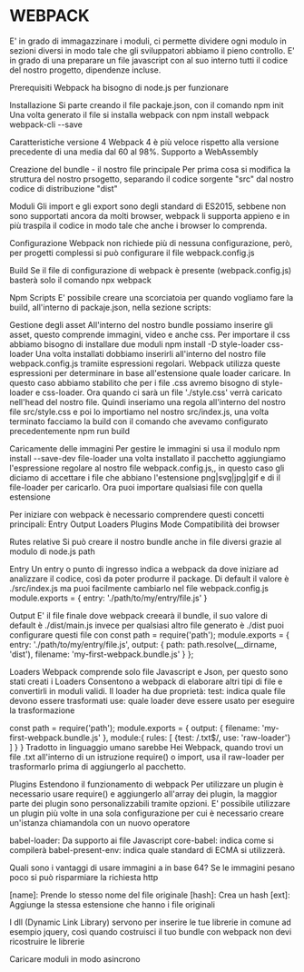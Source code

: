 # WEBPACK
E' in grado di immagazzinare i moduli, ci permette dividere ogni modulo in sezioni diversi in modo tale che gli sviluppatori abbiamo il pieno controllo.
E' in grado di una preparare un file javascript con al suo interno tutti il codice del nostro progetto, dipendenze incluse.

Prerequisiti
Webpack ha bisogno di node.js per funzionare

Installazione
Si parte creando il file packaje.json, con il comando
npm init
Una volta generato il file si installa webpack con 
npm install webpack webpack-cli --save

Caratteristiche versione 4
Webpack 4 è più veloce rispetto alla versione precedente di una media dal 60 al 98%.
Supporto a WebAssembly

Creazione del bundle - il nostro file principale
Per prima cosa si modifica la struttura del nostro prsogetto, separando il codice sorgente "src" dal nostro codice di distribuzione "dist"


Moduli
Gli import e gli export sono degli standard di ES2015, sebbene non sono supportati ancora da molti browser, webpack li supporta appieno e in più traspila il codice in modo tale che anche i browser lo comprenda.


Configurazione
Webpack non richiede più di nessuna configurazione, però, per progetti complessi si può configurare il file 
webpack.config.js

Build
Se il file di configurazione di webpack è presente (webpack.config.js) basterà solo il comando 
npx webpack

Npm Scripts
E' possibile creare una scorciatoia per quando vogliamo fare la build, all'interno di packaje.json, nella sezione scripts:


Gestione degli asset
All'interno del nostro bundle possiamo inserire gli asset, questo comprende immagini, video e anche css.
Per importare il css abbiamo bisogno di installare due moduli
npm install -D style-loader css-loader
Una volta installati dobbiamo inserirli all'interno del nostro file webpack.config.js tramiite espressioni regolari.
Webpack utilizza queste espressioni per determinare in base all'estensione quale loader caricare.
In questo caso abbiamo stabilito che per i file .css avremo bisogno di style-loader e css-loader.
Ora quando ci sarà un file './style.css' verrà caricato nell'head del nostro file.
Quindi inseriamo una regola all'interno del nostro file src/style.css e poi lo importiamo nel nostro src/index.js, una volta terminato facciamo la build con il comando che avevamo configurato precedentemente
npm run build

Caricamente delle immagini
Per gestire le immagini si usa il modulo
npm install --save-dev file-loader
una volta installato il pacchetto aggiungiamo l'espressione regolare al nostro file webpack.config.js,, in questo caso gli diciamo di accettare i file che abbiano l'estensione png|svg|jpg|gif e di il file-loader per caricarlo.
Ora puoi importare qualsiasi file con quella estensione




Per iniziare con webpack è necessario comprendere questi concetti principali:
Entry
Output
Loaders
Plugins
Mode 
Compatibilità dei browser


Rutes relative
Si può creare il nostro bundle anche in file diversi grazie al modulo di node.js path

Entry
Un entry o punto di ingresso indica a webpack da dove iniziare ad analizzare il codice, così da poter produrre il package.
Di default il valore è
./src/index.js
ma puoi facilmente cambiarlo nel file webpack.config.js
module.exports = {
  entry: './path/to/my/entry/file.js'
}


Output
E' il file finale dove webpack creearà il bundle, il suo valore di default è 
./dist/main.js
invece per qualsiasi altro file generato è 
./dist
puoi configurare questi file con
const path = require('path');
module.exports = {
  entry: './path/to/my/entry/file.js',
  output: {
    path: path.resolve(__dirname, 'dist'),
    filename: 'my-first-webpack.bundle.js'
  }
};


Loaders
Webpack comprende solo file Javascript e Json, per questo sono stati creati i Loaders
Consentono a webpack di elaborare altri tipi di file e convertirli in moduli validi.
Il loader ha due proprietà: 
test: indica quale file devono essere trasformati
use: quale loader deve essere usato per eseguire la trasformazione

const path = require('path');
module.exports = {
  output: {
    filename: 'my-first-webpack.bundle.js'
  },
  module:{
    rules: [
      {test: /\.txt$/, use: 'raw-loader'}
    ]
  }
}
Tradotto in linguaggio umano sarebbe
Hei Webpack, quando trovi un file .txt all'interno di un istruzione require() o import, usa il raw-loader per trasformarlo prima di aggiungerlo al pacchetto.


Plugins
Estendono il funzionamento di webpack
Per utilizzare un plugin è necessario usare require() e aggiungerlo all'array dei plugin, la maggior parte dei plugin sono personalizzabili tramite opzioni.
E' possibile utilizzare un plugin più volte in una sola configurazione per cui è necessario creare un'istanza chiamandola con un nuovo operatore

babel-loader: Da supporto ai file Javascript 
core-babel: indica come si compilerà
babel-present-env: indica quale standard di ECMA si utilizzerà.



Quali sono i vantaggi di usare immagini a in base 64?
Se le immagini pesano poco si può risparmiare la richiesta http

[name]: Prende lo stesso nome del file originale
[hash]: Crea un hash
[ext]: Aggiunge la stessa estensione che hanno i file originali

I dll (Dynamic Link Library) servono per inserire le tue librerie in comune ad esempio jquery, così quando costruisci il tuo bundle con webpack non devi ricostruire le librerie


Caricare moduli in modo asincrono